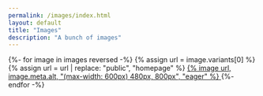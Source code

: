 ```yaml
---
permalink: /images/index.html
layout: default
title: "Images"
description: "A bunch of images"
---
```


<div class="image-grid">
{%- for image in images reversed -%}
  {% assign url = image.variants[0] %} {% assign url = url | replace: "public", "homepage" %} <a href="/images/{{image.id}}"> {% image url, image.meta.alt, "(max-width: 600px) 480px, 800px", "eager" %} </a>
{%- endfor -%}
</div>
